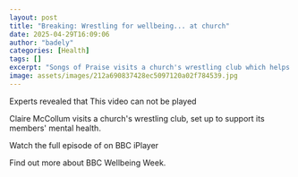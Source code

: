 ```yaml
---
layout: post
title: "Breaking: Wrestling for wellbeing... at church"
date: 2025-04-29T16:09:06
author: "badely"
categories: [Health]
tags: []
excerpt: "Songs of Praise visits a church's wrestling club which helps its members' mental health."
image: assets/images/212a690837428ec5097120a02f784539.jpg
---
```


Experts revealed that This video can not be played

Claire McCollum visits a church's wrestling club, set up to support its members' mental health.

Watch the full episode of on BBC iPlayer

Find out more about BBC Wellbeing Week.

